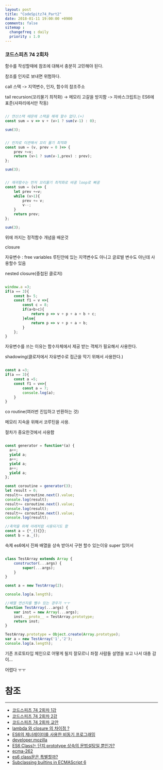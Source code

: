 ```yaml
---
layout: post
title: "CodeSpitz74_Part2"
date: 2018-01-11 19:00:00 +0900
comments: false
sitemap :
  changefreq : daily
  priority : 1.0
---
```


### 코드스피츠 74 2회차

함수를 작성할때에 참조에 대해서 충분히 고민해야 된다.

참조를 인자로 보내면 위험하다.


call 스택 -> 지역변수, 인자, 함수의 참조주소

tail recursion(꼬리물기 최적화) -> 메모리 고갈을 방지함 -> 자바스크립트는 ES6에 표준(사파리에서만 작동)

```javascript

// 연산스택 때문에 스택을 해제 할수 없다.(+)
const sum = v => v + (v>1 ? sum(v-1) : 0);

sum(3);

```

```javascript

// 인자로 이관해서 꼬리 물기 최적화
const sum = (v, prev = 0 )=> {
    prev +=v;
    return (v>1 ? sum(v-1,prev) : prev);
}; 

sum(3);

```

```javascript

// 재귀함수는 먼저 꼬리물기 최적화로 바꿈 loop로 빠꿈
const sum = (v)=> {
    let prev +=v;
    while (v>1){
        prev += v;
        v--;
    }
    return prev;
}; 

sum(3);

```
위에 까지는 정적함수 개념을 배운것

closure

자유변수 : free variables 루틴안에 있는 지역변수도 아니고 글로벌 변수도 아닌데 사용할수 있음

nested closure(중첩된 클로저)

```javascript

window.a =3;
if(a == 3){
    const b= 5;
    const f1 = v =>{
        const c = 8;
        if(a+b>c){
            return p => v + p + a + b + c;
        }else{
            return p => v + p + a + b;            
        }
    };
}

```
자유변수를 쓰는 이유는 함수자체에서 제공 받는 객체가 필요해서 사용한다.

shadowing(클로저에서 자유변수로 접근을 막기 위해서 사용한다.)

```javascript

const a =3;
if(a == 3){
    const a =5;
    const f1 = v=>{
        const a = 7;
        console.log(a);
    }
}

```

co routine(여러번 진입하고 반환하는 것)

메모리 지속을 위해서 코루틴을 사용.

절차가 중요한것에서 사용함 

```javascript

const generator = function*(a) {
  a++;
  yield a;
  a++;
  yield a;
  a++;
  yield a;
};

const coroutine = generator(3);
let result = 0;
result+= coroutine.next().value;
console.log(result);
result+= coroutine.next().value;
console.log(result);
result+= coroutine.next().value;
console.log(result);

//축약을 위해 아래처럼 사용되기도 함
const a = {*_(){}};
const b = a._();

```

숙제 es6에서 진짜 배열을 상속 받아서 구현 할수 있는이유 super 있어서

```javascript

class TestArray extends Array {
    constructor(...args) { 
        super(...args);
    }
}

const a = new TestArray(2);

console.log(a.length);

//배열 연산자를 뺄수 있는 경우가 ㅜㅜ
function TestArray(...args) {
    var inst = new Array(...args);
    inst.__proto__ = TestArray.prototype;
    return inst;
}

TestArray.prototype = Object.create(Array.prototype);
var a = new TestArray('1','2');
console.log(a.length);

``` 

기존 프로토타입 체인으로 어떻게 될지 잘모르니 좌절 사람들 설명을 보고 나서 대충 감이... 

어렵다 ㅜㅜ



# 참조 
-----

* [코드스피츠 74 2회차 1강](https://www.youtube.com/watch?v=I5BZ7E6xIQ4&list=PLBA53uNlbf-vuKTARH6Ka7a_Jp0OVT_AY&index=2)
* [코드스피츠 74 2회차 2강](https://www.youtube.com/watch?v=S9kjZGc9UiE&index=1&list=PLBA53uNlbf-vuKTARH6Ka7a_Jp0OVT_AY)
* [코드스피츠 74 2회차 교안](https://onedrive.live.com/?authkey=%21ANDAFlMvPM4zKpo&cid=AE0BF2746200B9CD&id=AE0BF2746200B9CD%2156292&parId=AE0BF2746200B9CD%2156146&o=OneUp)
* [lambda 와 closure 의 차이점 ?](https://stackoverflow.com/questions/220658/what-is-the-difference-between-a-closure-and-a-lambda)
* [ES6의 제너레이터를 사용한 비동기 프로그래밍](http://meetup.toast.com/posts/73)
* [developer.mozilla](https://developer.mozilla.org/en-US/docs/Web/JavaScript/Reference/Statements/function*)
* [ES6 Class는 단지 prototype 상속의 문법설탕일 뿐인가?](https://gomugom.github.io/is-class-only-a-syntactic-sugar/)
* [ecma-262](http://www.ecma-international.org/ecma-262/6.0/#sec-class-definitions)
* [es6 class문은 특별할까?](http://www.bsidesoft.com/?p=5370)
* [Subclassing builtins in ECMAScript 6](http://2ality.com/2013/03/subclassing-builtins-es6.html)

